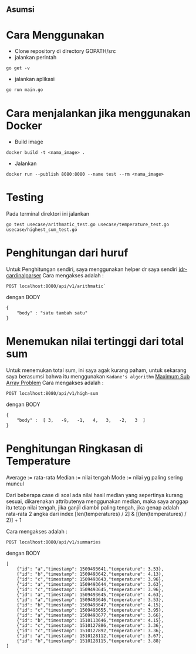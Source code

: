 ## Asumsi

# Cara Menggunakan
- Clone repository di directory GOPATH/src
- jalankan perintah 
```
go get -v
```
- jalankan aplikasi
```
go run main.go
```

# Cara menjalankan jika menggunakan Docker
- Build image
```
docker build -t <nama_image> .
```
- Jalankan
```
docker run --publish 8080:8080 --name test --rm <nama_image>
```

# Testing
Pada terminal direktori ini jalankan 
```
go test usecase/arithmatic_test.go usecase/temperature_test.go usecase/highest_sum_test.go
```

# Penghitungan dari huruf
Untuk Penghitungan sendiri, saya menggunakan helper dr saya sendiri [idr-cardinalparser](https://github.com/dhanarJkusuma/idr-cardinalparser)
Cara mengakses adalah :
```
POST localhost:8080/api/v1/arithmatic`
```
dengan BODY
```
{
	"body" : "satu tambah satu"
}
```

# Menemukan nilai tertinggi dari total sum
Untuk menemukan total sum, ini saya agak kurang paham, untuk sekarang saya berasumsi bahwa itu menggunakan `Kadane's algorithm`
[Maximum Sub Array Problem](https://en.wikipedia.org/wiki/Maximum_subarray_problem#Kadane's_algorithm)
Cara mengakses adalah :

```
POST localhost:8080/api/v1/high-sum
```
dengan BODY
```
{
	"body" :  [ 3,   -9,   -1,   4,   3,   -2,   3  ] 
}
```

# Penghitungan Ringkasan di Temperature
Average := rata-rata
Median := nilai tengah
Mode := nilai yg paling sering muncul

Dari beberapa case di soal ada nilai hasil median yang sepertinya kurang sesuai, dikarenakan attributenya menggunakan median, maka saya anggap itu tetap nilai tengah, jika ganjil diambil paling tengah, jika genap adalah rata-rata 2 angka dari index [len(temperatures) / 2] & [(len(temperatures) / 2)] + 1

Cara mengakses adalah :

```
POST localhost:8080/api/v1/summaries
```
dengan BODY
```
[
	{"id": "a","timestamp": 1509493641,"temperature": 3.53},
	{"id": "b","timestamp": 1509493642,"temperature": 4.13},
	{"id": "c","timestamp": 1509493643,"temperature": 3.96},
	{"id": "a","timestamp": 1509493644,"temperature": 3.63},
	{"id": "c","timestamp": 1509493645,"temperature": 3.96},
	{"id": "a","timestamp": 1509493645,"temperature": 4.63},
	{"id": "a","timestamp": 1509493646,"temperature": 3.53},
	{"id": "b","timestamp": 1509493647,"temperature": 4.15},
	{"id": "c","timestamp": 1509493655,"temperature": 3.95},
	{"id": "a","timestamp": 1509493677,"temperature": 3.66},
	{"id": "b","timestamp": 1510113646,"temperature": 4.15},
	{"id": "c","timestamp": 1510127886,"temperature": 3.36},
	{"id": "c","timestamp": 1510127892,"temperature": 3.36},
	{"id": "a","timestamp": 1510128112,"temperature": 3.67},
	{"id": "b","timestamp": 1510128115,"temperature": 3.88}
]
```